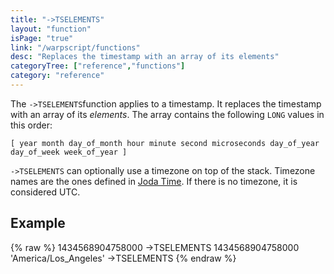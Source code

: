 ```yaml
---
title: "->TSELEMENTS"
layout: "function"
isPage: "true"
link: "/warpscript/functions"
desc: "Replaces the timestamp with an array of its elements"
categoryTree: ["reference","functions"]
category: "reference"
---
```

 

The `->TSELEMENTS`function applies to a timestamp. It replaces the timestamp with an array of
its *elements*. The array contains the following `LONG` values in this order:

    [ year month day_of_month hour minute second microseconds day_of_year day_of_week week_of_year ]

`->TSELEMENTS` can optionally use a timezone on top of the stack. Timezone names are the ones defined in [Joda Time](http://joda-time.sourceforge.net/timezones.html). If there is no timezone, it is considered UTC.


## Example ##

{% raw %}
<warp10-warpscript-widget backend="{{backend}}"  exec-endpoint="{{execEndpoint}}">
1434568904758000 ->TSELEMENTS
1434568904758000 'America/Los_Angeles' ->TSELEMENTS
</warp10-warpscript-widget>
{% endraw %}    
     

